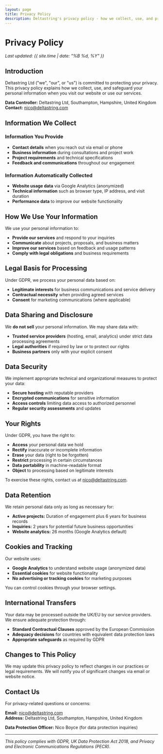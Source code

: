 ```yaml
---
layout: page
title: Privacy Policy
description: Deltastring's privacy policy - how we collect, use, and protect your personal information in compliance with GDPR and UK data protection laws.
---
```


# Privacy Policy

*Last updated: {{ site.time | date: "%B %d, %Y" }}*

## Introduction

Deltastring Ltd ("we", "our", or "us") is committed to protecting your privacy. This privacy policy explains how we collect, use, and safeguard your personal information when you visit our website or use our services.

**Data Controller:** Deltastring Ltd, Southampton, Hampshire, United Kingdom  
**Contact:** [nico@deltastring.com](mailto:nico@deltastring.com)

## Information We Collect

### Information You Provide
- **Contact details** when you reach out via email or phone
- **Business information** during consultations and project work
- **Project requirements** and technical specifications
- **Feedback and communications** throughout our engagement

### Information Automatically Collected
- **Website usage data** via Google Analytics (anonymized)
- **Technical information** such as browser type, IP address, and visit duration
- **Performance data** to improve our website functionality

## How We Use Your Information

We use your personal information to:
- **Provide our services** and respond to your inquiries
- **Communicate** about projects, proposals, and business matters
- **Improve our services** based on feedback and usage patterns
- **Comply with legal obligations** and business requirements

## Legal Basis for Processing

Under GDPR, we process your personal data based on:
- **Legitimate interests** for business communications and service delivery
- **Contractual necessity** when providing agreed services
- **Consent** for marketing communications (where applicable)

## Data Sharing and Disclosure

We **do not sell** your personal information. We may share data with:
- **Trusted service providers** (hosting, email, analytics) under strict data processing agreements
- **Legal authorities** if required by law or to protect our rights
- **Business partners** only with your explicit consent

## Data Security

We implement appropriate technical and organizational measures to protect your data:
- **Secure hosting** with reputable providers
- **Encrypted communications** for sensitive information
- **Access controls** limiting data access to authorized personnel
- **Regular security assessments** and updates

## Your Rights

Under GDPR, you have the right to:
- **Access** your personal data we hold
- **Rectify** inaccurate or incomplete information
- **Erase** your data (right to be forgotten)
- **Restrict** processing in certain circumstances
- **Data portability** in machine-readable format
- **Object** to processing based on legitimate interests

To exercise these rights, contact us at [nico@deltastring.com](mailto:nico@deltastring.com).

## Data Retention

We retain personal data only as long as necessary for:
- **Active projects:** Duration of engagement plus 6 years for business records
- **Inquiries:** 2 years for potential future business opportunities
- **Website analytics:** 26 months (Google Analytics default)

## Cookies and Tracking

Our website uses:
- **Google Analytics** to understand website usage (anonymized data)
- **Essential cookies** for website functionality
- **No advertising or tracking cookies** for marketing purposes

You can control cookies through your browser settings.

## International Transfers

Your data may be processed outside the UK/EU by our service providers. We ensure adequate protection through:
- **Standard Contractual Clauses** approved by the European Commission
- **Adequacy decisions** for countries with equivalent data protection laws
- **Appropriate safeguards** as required by GDPR

## Changes to This Policy

We may update this privacy policy to reflect changes in our practices or legal requirements. We will notify you of significant changes via email or website notice.

## Contact Us

For privacy-related questions or concerns:

**Email:** [nico@deltastring.com](mailto:nico@deltastring.com)  
**Address:** Deltastring Ltd, Southampton, Hampshire, United Kingdom

**Data Protection Officer:** Nico Boyce (for data protection inquiries)

---

*This policy complies with GDPR, UK Data Protection Act 2018, and Privacy and Electronic Communications Regulations (PECR).*